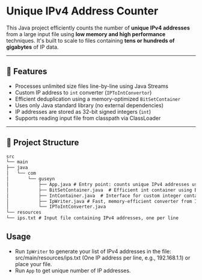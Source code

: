 # Unique IPv4 Address Counter

This Java project efficiently counts the number of **unique IPv4 addresses** from a large input file using **low memory and high performance** techniques. It's built to scale to files containing **tens or hundreds of gigabytes** of IP data.

---

## 🚀 Features

- Processes unlimited size files line-by-line using Java Streams
- Custom IP address to `int` converter (`IPToIntConvertor`)
- Efficient deduplication using a memory-optimized `BitSetContainer`
- Uses only Java standard library (no external dependencies)
- IP addresses are stored as 32-bit signed integers (`int`)
- Supports reading input file from classpath via ClassLoader

---

## 📂 Project Structure

```txt
src
└── main
├── java
│   └── com
│       └── guseyn
│           ├── App.java # Entry point: counts unique IPv4 addresses using classloader
│           ├── BitSetContainer.java  # Efficient int container using BitSet array for deduplication
│           ├── IntContainer.java  # Interface for custom integer containers
│           ├── IpWriter.java # Fast, memory-efficient converter from IPv4 string to int
│           └── IPToIntConverter.java
└── resources
└── ips.txt # Input file containing IPv4 addresses, one per line
```

## Usage

- Run `IpWriter` to generate your list of IPv4 addresses in the file: src/main/resources/ips.txt (One IP address per line, e.g., 192.168.1.1) or place your file.
- Run `App` to get unique number of IP addresses.

